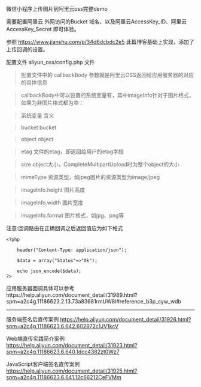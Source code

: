 微信小程序上传图片到阿里云oss完整demo

需要配置阿里云 外网访问的Bucket 域名、以及阿里云AccessKey_ID、阿里云AccessKey_Secret 即可体验。

参照 https://www.jianshu.com/p/34d6dcbdc2e5 此篇博客基础上实现，添加了上传回调的设置。

配置文件 aliyun_oss/config.php 文件

> 配置文件中的 callbackBody 参数就是阿里云OSS返回给应用服务器的对应的具体信息

> callbackBody中可以设置的系统变量有，其中imageInfo针对于图片格式，如果为非图片格式都为空：

> 系统变量 	含义

> bucket 	bucket

> object 	object

> etag 	文件的etag，即返回给用户的etag字段

> size 	object大小，CompleteMultipartUpload时为整个object的大小

> mimeType 	资源类型，如jpeg图片的资源类型为image/jpeg

> imageInfo.height 	图片高度

> imageInfo.width 	图片宽度

> imageInfo.format 	图片格式，如jpg、png等



注意:回调路由在正确回调之后返回值应为如下格式
```
<?php

    header("Content-Type: application/json");
    
    $data = array("Status"=>"Ok");
    
    echo json_encode($data);
?>
```


应用服务器回调具体可以参考https://help.aliyun.com/document_detail/31989.html?spm=a2c4g.11186623.2.13.73a83681rmUW8l#reference_b3p_cyw_wdb

---

服务端签名后直传案例 https://help.aliyun.com/document_detail/31926.html?spm=a2c4g.11186623.6.642.602872c1JV1kcV

Web端直传实践简介案例 https://help.aliyun.com/document_detail/31923.html?spm=a2c4g.11186623.6.640.1dcc4382zt0Wz7

JavaScript客户端签名直传案例 https://help.aliyun.com/document_detail/31925.html?spm=a2c4g.11186623.6.641.12c66212CeFVMm 
